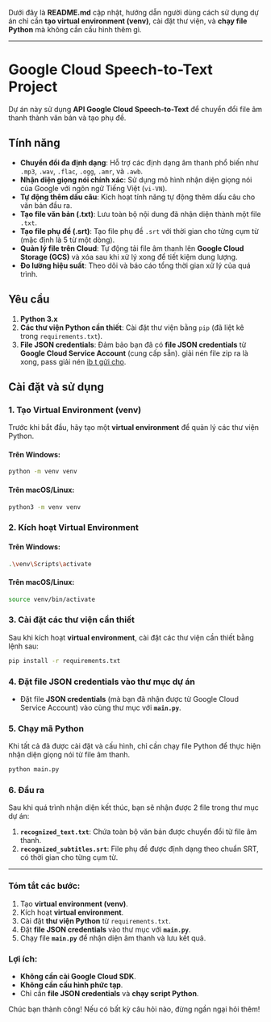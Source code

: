 Dưới đây là **README.md** cập nhật, hướng dẫn người dùng cách sử dụng dự án chỉ cần **tạo virtual environment (venv)**, cài đặt thư viện, và **chạy file Python** mà không cần cấu hình thêm gì.

---

# Google Cloud Speech-to-Text Project

Dự án này sử dụng **API Google Cloud Speech-to-Text** để chuyển đổi file âm thanh thành văn bản và tạo phụ đề.

## Tính năng

* **Chuyển đổi đa định dạng**: Hỗ trợ các định dạng âm thanh phổ biến như `.mp3`, `.wav`, `.flac`, `.ogg`, `.amr`, và `.awb`.
* **Nhận diện giọng nói chính xác**: Sử dụng mô hình nhận diện giọng nói của Google với ngôn ngữ Tiếng Việt (`vi-VN`).
* **Tự động thêm dấu câu**: Kích hoạt tính năng tự động thêm dấu câu cho văn bản đầu ra.
* **Tạo file văn bản (.txt)**: Lưu toàn bộ nội dung đã nhận diện thành một file `.txt`.
* **Tạo file phụ đề (.srt)**: Tạo file phụ đề `.srt` với thời gian cho từng cụm từ (mặc định là 5 từ một dòng).
* **Quản lý file trên Cloud**: Tự động tải file âm thanh lên **Google Cloud Storage (GCS)** và xóa sau khi xử lý xong để tiết kiệm dung lượng.
* **Đo lường hiệu suất**: Theo dõi và báo cáo tổng thời gian xử lý của quá trình.

## Yêu cầu

1. **Python 3.x**
2. **Các thư viện Python cần thiết**: Cài đặt thư viện bằng `pip` (đã liệt kê trong `requirements.txt`).
3. **File JSON credentials**: Đảm bảo bạn đã có **file JSON credentials** từ **Google Cloud Service Account** (cung cấp sẵn). giải nén file zip ra là xong, pass giải nén [ib t gửi cho](https://www.facebook.com/nguyen.ngoc.phuc.511590/).

## Cài đặt và sử dụng

### 1. Tạo Virtual Environment (venv)

Trước khi bắt đầu, hãy tạo một **virtual environment** để quản lý các thư viện Python.

#### Trên Windows:

```bash
python -m venv venv
```

#### Trên macOS/Linux:

```bash
python3 -m venv venv
```

### 2. Kích hoạt Virtual Environment

#### Trên Windows:

```bash
.\venv\Scripts\activate
```

#### Trên macOS/Linux:

```bash
source venv/bin/activate
```

### 3. Cài đặt các thư viện cần thiết

Sau khi kích hoạt **virtual environment**, cài đặt các thư viện cần thiết bằng lệnh sau:

```bash
pip install -r requirements.txt
```

### 4. Đặt file JSON credentials vào thư mục dự án

* Đặt file **JSON credentials** (mà bạn đã nhận được từ Google Cloud Service Account) vào cùng thư mục với **`main.py`**.

### 5. Chạy mã Python

Khi tất cả đã được cài đặt và cấu hình, chỉ cần chạy file Python để thực hiện nhận diện giọng nói từ file âm thanh.

```bash
python main.py
```

### 6. Đầu ra

Sau khi quá trình nhận diện kết thúc, bạn sẽ nhận được 2 file trong thư mục dự án:

1. **`recognized_text.txt`**: Chứa toàn bộ văn bản được chuyển đổi từ file âm thanh.
2. **`recognized_subtitles.srt`**: File phụ đề được định dạng theo chuẩn SRT, có thời gian cho từng cụm từ.

---

### Tóm tắt các bước:

1. Tạo **virtual environment (venv)**.
2. Kích hoạt **virtual environment**.
3. Cài đặt **thư viện Python** từ `requirements.txt`.
4. Đặt **file JSON credentials** vào thư mục với **`main.py`**.
5. Chạy file **`main.py`** để nhận diện âm thanh và lưu kết quả.

### Lợi ích:

* **Không cần cài Google Cloud SDK**.
* **Không cần cấu hình phức tạp**.
* Chỉ cần **file JSON credentials** và **chạy script Python**.

Chúc bạn thành công! Nếu có bất kỳ câu hỏi nào, đừng ngần ngại hỏi thêm!
